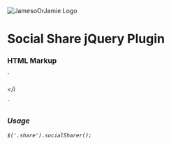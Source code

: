 ![JamesoOrJamie Logo](http://jamesorjamie.com/gray_logo.png)

# Social Share jQuery Plugin

### HTML Markup
`<div class="share">
	<i class="fa fa-facebook" data-network="facebook"></i
	<i class="fa fa-google-plus" data-network="google_plus"></i>
	<i class="fa fa-twitter" data-network="twitter"></i>
	<i class="fa fa-pinterest" data-network="pinterest"></i>
</div>`
    
    
### Usage

`$('.share').socialSharer();`
        